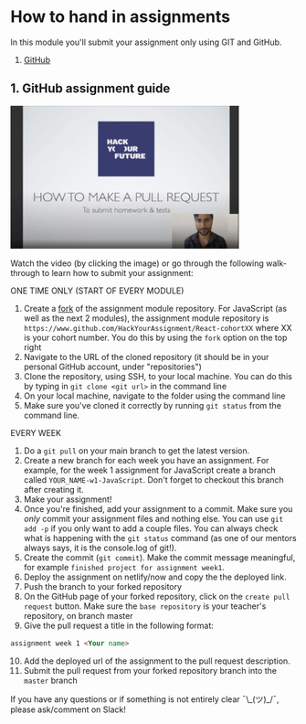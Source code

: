 # How to hand in assignments

In this module you'll submit your assignment only using GIT and GitHub.

1. [GitHub](https://www.github.com/HackYourFuture/React)

## 1. GitHub assignment guide

<a href="http://www.youtube.com/watch?feature=player_embedded&v=CpYARPYGQU8" target="_blank"><img src="./assets/submit-assignment.png" width="400" height="250" alt="HYF Video" /></a>

Watch the video (by clicking the image) or go through the following walk-through to learn how to submit your assignment:

ONE TIME ONLY (START OF EVERY MODULE)

1. Create a [fork](https://help.github.com/en/articles/fork-a-repo) of the assignment module repository. For JavaScript (as well as the next 2 modules), the assignment module repository is `https://www.github.com/HackYourAssignment/React-cohortXX` where XX is your cohort number. You do this by using the `fork` option on the top right
2. Navigate to the URL of the cloned repository (it should be in your personal GitHub account, under "repositories")
3. Clone the repository, using SSH, to your local machine. You can do this by typing in `git clone <git url>` in the command line
4. On your local machine, navigate to the folder using the command line
5. Make sure you've cloned it correctly by running `git status` from the command line.

EVERY WEEK

1. Do a `git pull` on your main branch to get the latest version.
2. Create a new branch for each week you have an assignment. For example, for the week 1 assignment for JavaScript create a branch called `YOUR_NAME-w1-JavaScript`. Don't forget to checkout this branch after creating it.
3. Make your assignment!
4. Once you're finished, add your assignment to a commit. Make sure you *only* commit your assignment files and nothing else. You can use `git add -p` if you only want to add a couple files. You can always check what is happening with the `git status` command (as one of our mentors always says, it is the console.log of git!). 
5. Create the commit (`git commit`). Make the commit message meaningful, for example `finished project for assignment week1`.
6. Deploy the assignment on netlify/now and copy the the deployed link.
7. Push the branch to your forked repository
8. On the GitHub page of your forked repository, click on the `create pull request` button. Make sure the `base repository` is your teacher's repository, on branch master
9. Give the pull request a title in the following format:

```markdown
assignment week 1 <Your name>
```

10. Add the deployed url of the assignment to the pull request description.
11. Submit the pull request from your forked repository branch into the `master` branch

If you have any questions or if something is not entirely clear ¯\\\_(ツ)\_/¯, please ask/comment on Slack!

